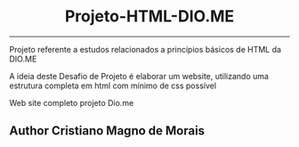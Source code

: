 <h1 align="center"> Projeto-HTML-DIO.ME </h1>
<hr>
<p>Projeto referente a estudos relacionados a princípios básicos de HTML da DIO.ME</p>

<p>
A ideia deste Desafio de Projeto é elaborar um website, utilizando uma estrutura completa em html com mínimo de css possível</p>


<p>Web site completo projeto Dio.me</p>

<h2>Author Cristiano Magno de Morais</h2>